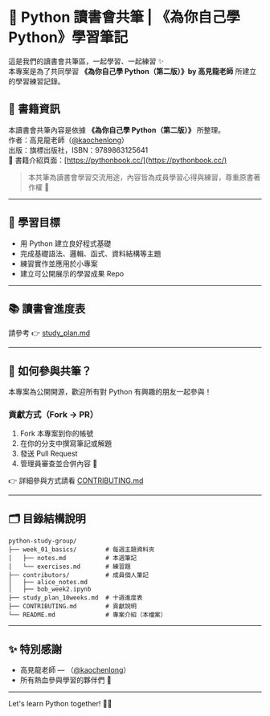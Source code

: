 # 🐍 Python 讀書會共筆 | 《為你自己學 Python》學習筆記

這是我們的讀書會共筆區，一起學習、一起練習 ✨  
本專案是為了共同學習 **《為你自己學 Python（第二版）》by 高見龍老師** 所建立的學習練習記錄。

## 📘 書籍資訊

本讀書會共筆內容是依據 **《為你自己學 Python（第二版）》** 所整理。  
作者：高見龍老師（[@kaochenlong](https://github.com/kaochenlong)）  
出版：旗標出版社，ISBN：9789863125641  
📖 書籍介紹頁面：[https://pythonbook.cc/](https://pythonbook.cc/)

> 本共筆為讀書會學習交流用途，內容皆為成員學習心得與練習，尊重原書著作權 🙏
---

## 🎯 學習目標

- 用 Python 建立良好程式基礎
- 完成基礎語法、邏輯、函式、資料結構等主題
- 練習實作並應用於小專案
- 建立可公開展示的學習成果 Repo

---

## 📚 讀書會進度表

請參考 👉 [study_plan.md](./study_plan.md)

---

## 🤝 如何參與共筆？

本專案為公開開源，歡迎所有對 Python 有興趣的朋友一起參與！

### 貢獻方式（Fork → PR）

1. Fork 本專案到你的帳號
2. 在你的分支中撰寫筆記或解題
3. 發送 Pull Request
4. 管理員審查並合併內容 🎉

👉 詳細參與方式請看 [CONTRIBUTING.md](./CONTRIBUTING.md)

---

## 🗂 目錄結構說明

```
python-study-group/
├── week_01_basics/        # 每週主題資料夾
│   ├── notes.md           # 本週筆記
│   └── exercises.md       # 練習題
├── contributors/          # 成員個人筆記
│   ├── alice_notes.md
│   ├── bob_week2.ipynb
├── study_plan_10weeks.md  # 十週進度表
├── CONTRIBUTING.md        # 貢獻說明
└── README.md              # 專案介紹（本檔案）
```

---

## ✨ 特別感謝

- 高見龍老師 — （[@kaochenlong](https://github.com/kaochenlong)）  
- 所有熱血參與學習的夥伴們 🙌

---

Let's learn Python together! 💪🐍
